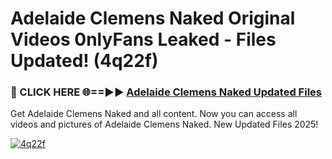 # Adelaide Clemens Naked Original Videos 0nlyFans Leaked - Files Updated! (4q22f)

<h3>🔴 CLICK HERE 🌐==►► <a href="https://tinyurl.com/yckcrads" rel="nofollow">Adelaide Clemens Naked Updated Files</a></h3>

Get Adelaide Clemens Naked and all content. Now you can access all videos and pictures of Adelaide Clemens Naked. New Updated Files 2025!

[![4q22f](https://i.imgur.com/hpKpOFt.gif)](https://tinyurl.com/yckcrads)
